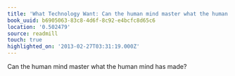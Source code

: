 ```yaml
---
title: 'What Technology Want: Can the human mind master what the human mind has made?'
book_uuid: b6905063-83c8-4d6f-8c92-e4bcfc8d65c6
location: '0.502479'
source: readmill
touch: true
highlighted_on: '2013-02-27T03:31:19.000Z'
---
```


Can the human mind master what the human mind has made?